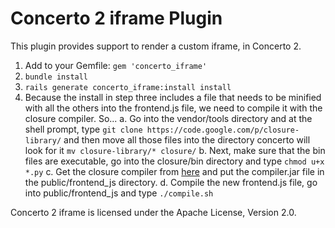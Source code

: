 # Concerto 2 iframe Plugin
This plugin provides support to render a custom iframe, in Concerto 2.

1.  Add to your Gemfile: ```gem 'concerto_iframe'```
2.  ```bundle install```
3.  ```rails generate concerto_iframe:install install```
4.  Because the install in step three includes a file that needs to be minified with all the others into the frontend.js file, we need to compile it with the closure compiler.  So...
    a.  Go into the vendor/tools directory and at the shell prompt, type ```git clone https://code.google.com/p/closure-library/``` and then move all those files into the directory concerto will look for it  ```mv closure-library/* closure/```
    b.  Next, make sure that the bin files are executable, go into the closure/bin directory and type ```chmod u+x *.py```
    c.  Get the closure compiler from [here](http://closure-compiler.googlecode.com/files/compiler-latest.zip) and put the compiler.jar file in the public/frontend_js directory.
    d.  Compile the new frontend.js file, go into public/frontend_js and type ```./compile.sh```

Concerto 2 iframe is licensed under the Apache License, Version 2.0.
